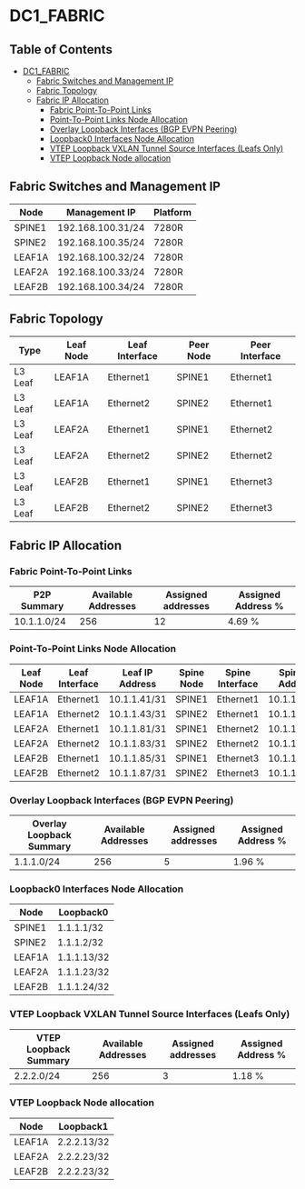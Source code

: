 # DC1_FABRIC

## Table of Contents

- [DC1_FABRIC](#dc1fabric )
  - [Fabric Switches and Management IP](#fabric-switches-and-management-ip)
  - [Fabric Topology](#fabric-topology)
  - [Fabric IP Allocation](#fabric-ip-allocation)
    - [Fabric Point-To-Point Links](#fabric-point-to-point-links)
    - [Point-To-Point Links Node Allocation](#point-to-point-links-node-allocation)
    - [Overlay Loopback Interfaces (BGP EVPN Peering)](#overlay-loopback-interfaces-bgp-evpn-peering)
    - [Loopback0 Interfaces Node Allocation](#loopback0-interfaces-node-allocation)
    - [VTEP Loopback VXLAN Tunnel Source Interfaces (Leafs Only)](#vtep-loopback-vxlan-tunnel-source-interfaces-leafs-only)
    - [VTEP Loopback Node allocation](#vtep-loopback-node-allocation)

## Fabric Switches and Management IP

| Node | Management IP | Platform |
| ---- | ------------- | -------- |
| SPINE1 | 192.168.100.31/24 | 7280R |
| SPINE2 | 192.168.100.35/24 | 7280R |
| LEAF1A | 192.168.100.32/24 | 7280R |
| LEAF2A | 192.168.100.33/24 | 7280R |
| LEAF2B | 192.168.100.34/24 | 7280R |

## Fabric Topology

| Type | Leaf Node | Leaf Interface | Peer Node | Peer Interface |
| ---- | --------- | -------------- | --------- | -------------- |
| L3 Leaf | LEAF1A | Ethernet1 | SPINE1 | Ethernet1 |
| L3 Leaf | LEAF1A | Ethernet2 | SPINE2 | Ethernet1 |
| L3 Leaf | LEAF2A | Ethernet1 | SPINE1 | Ethernet2 |
| L3 Leaf | LEAF2A | Ethernet2 | SPINE2 | Ethernet2 |
| L3 Leaf | LEAF2B | Ethernet1 | SPINE1 | Ethernet3 |
| L3 Leaf | LEAF2B | Ethernet2 | SPINE2 | Ethernet3 |

## Fabric IP Allocation

### Fabric Point-To-Point Links

| P2P Summary | Available Addresses | Assigned addresses | Assigned Address % |
| ----------- | ------------------- | ------------------ | ------------------ |
| 10.1.1.0/24 | 256 | 12 | 4.69 % |

### Point-To-Point Links Node Allocation

| Leaf Node | Leaf Interface | Leaf IP Address | Spine Node | Spine Interface | Spine IP Address |
| --------- | -------------- | --------------- | ---------- | --------------- | ---------------- |
| LEAF1A | Ethernet1 | 10.1.1.41/31 | SPINE1 | Ethernet1 | 10.1.1.40/31 |
| LEAF1A | Ethernet2 | 10.1.1.43/31 | SPINE2 | Ethernet1 | 10.1.1.42/31 |
| LEAF2A | Ethernet1 | 10.1.1.81/31 | SPINE1 | Ethernet2 | 10.1.1.80/31 |
| LEAF2A | Ethernet2 | 10.1.1.83/31 | SPINE2 | Ethernet2 | 10.1.1.82/31 |
| LEAF2B | Ethernet1 | 10.1.1.85/31 | SPINE1 | Ethernet3 | 10.1.1.84/31 |
| LEAF2B | Ethernet2 | 10.1.1.87/31 | SPINE2 | Ethernet3 | 10.1.1.86/31 |

### Overlay Loopback Interfaces (BGP EVPN Peering)

| Overlay Loopback Summary | Available Addresses | Assigned addresses | Assigned Address % |
| ------------------------ | ------------------- | ------------------ | ------------------ |
| 1.1.1.0/24 | 256 | 5 | 1.96 % |

### Loopback0 Interfaces Node Allocation

| Node | Loopback0 |
| ---- | --------- |
| SPINE1 | 1.1.1.1/32 |
| SPINE2 | 1.1.1.2/32 |
| LEAF1A | 1.1.1.13/32 |
| LEAF2A | 1.1.1.23/32 |
| LEAF2B | 1.1.1.24/32 |

### VTEP Loopback VXLAN Tunnel Source Interfaces (Leafs Only)

| VTEP Loopback Summary | Available Addresses | Assigned addresses | Assigned Address % |
| --------------------- | ------------------- | ------------------ | ------------------ |
| 2.2.2.0/24 | 256 | 3 | 1.18 % |

### VTEP Loopback Node allocation

| Node | Loopback1 |
| ---- | --------- |
| LEAF1A | 2.2.2.13/32 |
| LEAF2A | 2.2.2.23/32 |
| LEAF2B | 2.2.2.23/32 |
